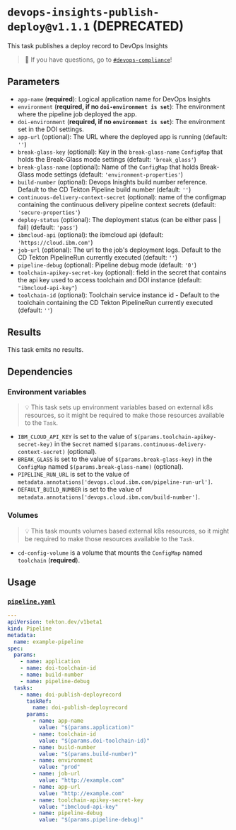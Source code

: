 
# `devops-insights-publish-deploy@v1.1.1` (DEPRECATED)



This task publishes a deploy record to DevOps Insights


> :speech_balloon: If you have questions, go to [`#devops-compliance`](https://ibm-cloudplatform.slack.com/archives/CFQHG5PP1)!

## Parameters

- `app-name` (**required**): Logical application name for DevOps Insights
- `environment` (**required, if no `doi-environment is set`**): The environment where the pipeline job deployed the app.
- `doi-environment` (**required, if no `environment is set`**): The environment set in the DOI settings.
- `app-url` (optional): The URL where the deployed app is running (default: `''`)
- `break-glass-key` (optional): Key in the `break-glass-name` `ConfigMap` that holds the Break-Glass mode settings (default: `'break_glass'`)
- `break-glass-name` (optional): Name of the `ConfigMap` that holds Break-Glass mode settings (default: `'environment-properties'`)
- `build-number` (optional): Devops Inisghts build number reference. Default to the CD Tekton Pipeline build number (default: `''`)
- `continuous-delivery-context-secret` (optional): name of the configmap containing the continuous delivery pipeline context secrets (default: `'secure-properties'`)
- `deploy-status` (optional): The deployment status (can be either pass | fail) (default: `'pass'`)
- `ibmcloud-api` (optional): the ibmcloud api (default: `'https://cloud.ibm.com'`)
- `job-url` (optional): The url to the job's deployment logs. Default to the CD Tekton PipelineRun currently executed (default: `''`)
- `pipeline-debug` (optional): Pipeline debug mode (default: `'0'`)
- `toolchain-apikey-secret-key` (optional): field in the secret that contains the api key used to access toolchain and DOI instance (default: `"ibmcloud-api-key"`)
- `toolchain-id` (optional): Toolchain service instance id - Default to the toolchain containing the CD Tekton PipelineRun currently executed (default: `''`)

## Results

This task emits no results.

## Dependencies

### Environment variables

> :bulb: This task sets up environment variables based on external k8s resources, so it might be required to make those resources available to the `Task`.

- `IBM_CLOUD_API_KEY` is set to the value of `$(params.toolchain-apikey-secret-key)` in the `Secret` named `$(params.continuous-delivery-context-secret)` (optional).
- `BREAK_GLASS` is set to the value of `$(params.break-glass-key)` in the `ConfigMap` named `$(params.break-glass-name)` (optional).
- `PIPELINE_RUN_URL` is set to the value of `metadata.annotations['devops.cloud.ibm.com/pipeline-run-url']`.
- `DEFAULT_BUILD_NUMBER` is set to the value of `metadata.annotations['devops.cloud.ibm.com/build-number']`.

### Volumes

> :bulb: This task mounts volumes based external k8s resources, so it might be required to make those resources available to the `Task`.

- `cd-config-volume` is a volume that mounts the `ConfigMap` named `toolchain` (**required**).

## Usage

### [`pipeline.yaml`](samples/pipeline.yaml)

```yaml
---
apiVersion: tekton.dev/v1beta1
kind: Pipeline
metadata:
  name: example-pipeline
spec:
  params:
    - name: application
    - name: doi-toolchain-id
    - name: build-number
    - name: pipeline-debug
  tasks:
    - name: doi-publish-deployrecord
      taskRef:
        name: doi-publish-deployrecord
      params:
        - name: app-name
          value: "$(params.application)"
        - name: toolchain-id
          value: "$(params.doi-toolchain-id)"
        - name: build-number
          value: "$(params.build-number)"
        - name: environment
          value: "prod"
        - name: job-url
          value: "http://example.com"
        - name: app-url
          value: "http://example.com"
        - name: toolchain-apikey-secret-key
          value: "ibmcloud-api-key"
        - name: pipeline-debug
          value: "$(params.pipeline-debug)"
```
